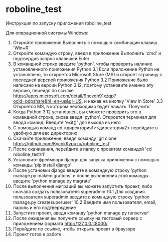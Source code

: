 # roboline_test
 
Инструкция по запуску приложения roboline_test

Для операционной системы Windows:

1.  Откройте приложение Выполнить с помощью комбинации клавиш 'Win+R'
2.  Откройте командую строку, введя в приложение Выполнить 'cmd' и подтвердив запрос клавишей Enter
3.  В командной строке введите 'python', чтобы проверить наличие установленного приложения Python
3.1 Если приложение Python не установлено, то откроется Microsoft Store (MS) и откроет страницу с последней версией приложения Python
3.2 Приложение было написано на версии Python 3.12, поэтому установите именно эту версию, перейдя по ссылке https://apps.microsoft.com/detail/9ncvdn91xzqp?ocid=pdpshare&hl=en-us&gl=US, и нажав на кнопку 'View in Store'
3.3 Откроется MS, в котором необходимо будет нажать 'Получить'
4.  Когда Python 3.12 установлен, вы сможете проверить это в командной строке, снова введя 'python'. Откроется терминал для ввода команд. Введите 'exit()' для выхода из него
5.  С помощью команд cd <директория1>\<директория2> перейдите в удобную для вас директорию
6.  Скачайте приложение, введя команду 'git clone https://github.com/KycokKypuzu/roboline_test'
7.  После скачивания, перейдите в папку с проектом командой 'cd roboline_test\rl'
8.  Установите фреймворк django для запуска приложения с помощью команды 'pip install django'
9.  После установки django введите в командную строку 'python manage.py makemigrations' и после выполнения этой команды введите 'python manage.py magrate'
10. После выполнения миграций вы можете запустить проект, либо сначала создать пользователя superadmin
10.1    Для создания пользователя superadmin введите в командную строку 'python manage.py createsuperuser'
10.2    Введите имя пользователя, email, пароль и его подтверждение
11. Запустите проект, введя команду 'python manage.py runserver'
12. После ожидания вы получите ссылку на тестовый сервер с приложением формата http://127.0.0.1:8000/
13. Перейдите по ссылке, чтобы открыть проект в браузере
14. Проект готов к работе